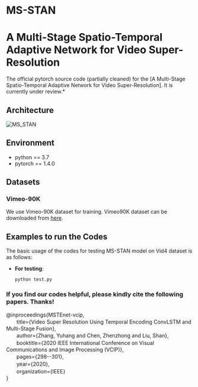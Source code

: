 # MS-STAN
# A Multi-Stage Spatio-Temporal Adaptive Network for Video Super-Resolution
 
The official pytorch source code (partially cleaned) for the [A Multi-Stage Spatio-Temporal Adaptive Network for Video Super-Resolution]. It is currently under review.*

## Architecture
![MS_STAN](https://user-images.githubusercontent.com/36630680/123551817-ea92d880-d7a5-11eb-83f8-55532ca28b98.jpg)

## Environment

- python == 3.7
- pytorch == 1.4.0

## Datasets

### Vimeo-90K
We use Vimeo-90K dataset for training. Vimeo90K dataset can be downloaded from [here](http://toflow.csail.mit.edu/).

## Examples to run the Codes

The basic usage of the codes for testing MS-STAN model on Vid4 dataset is as follows:

- **For testing**:

	```python test.py```


### **If you find our codes helpful, please kindly cite the following papers. Thanks!**

@inproceedings{MSTEnet-vcip,  
　　title={Video Super Resolution Using Temporal Encoding ConvLSTM and Multi-Stage Fusion},  
　　author={Zhang, Yuhang and Chen, Zhenzhong and Liu, Shan},  
　　booktitle={2020 IEEE International Conference on Visual Communications and Image Processing (VCIP)},  
　　pages={298--301},  
　　year={2020},  
　　organization={IEEE}  
}
